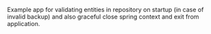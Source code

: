 Example app for validating entities in repository on startup (in case of invalid backup)
and also graceful close spring context and exit from application. 